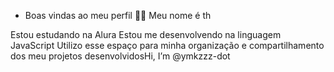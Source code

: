 - Boas vindas ao meu perfil 💙💙
Meu nome é th

Estou estudando na Alura
Estou me desenvolvendo na linguagem JavaScript
Utilizo esse espaço para minha organização e compartilhamento dos meu projetos desenvolvidosHi, I’m @ymkzzz-dot

<!---
ymkzzz-dot/ymkzzz-dot is a ✨ special ✨ repository because its `README.md` (this file) appears on your GitHub profile.
You can click the Preview link to take a look at your changes.
--->
